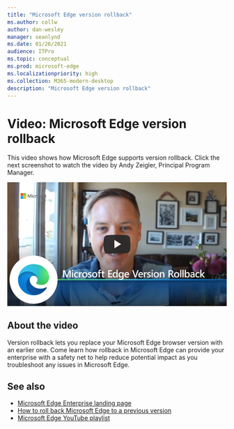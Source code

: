 ```yaml
---
title: "Microsoft Edge version rollback"
ms.author: collw
author: dan-wesley
manager: seanlynd
ms.date: 01/26/2021
audience: ITPro
ms.topic: conceptual
ms.prod: microsoft-edge
ms.localizationpriority: high
ms.collection: M365-modern-desktop
description: "Microsoft Edge version rollback"
---
```


# Video: Microsoft Edge version rollback

This video shows how Microsoft Edge supports version rollback. Click the next screenshot to watch the video by Andy Zeigler, Principal Program Manager.

[![Microsoft Edge version rollback](media/microsoft-edge-video-version-rollback/0.png)](http://www.youtube.com/watch?v=pXhXHvKUa_c "Microsoft Edge version rollback")

## About the video

Version rollback lets you replace your Microsoft Edge browser version with an earlier one. Come learn how rollback in Microsoft Edge can provide your enterprise with a safety net to help reduce potential impact as you troubleshoot any issues in Microsoft Edge.

## See also

- [Microsoft Edge Enterprise landing page](https://aka.ms/EdgeEnterprise)
- [How to roll back Microsoft Edge to a previous version](edge-learnmore-rollback.md)
- [Microsoft Edge YouTube playlist](https://www.youtube.com/playlist?list=PLXtHYVsvn_b-uXh1tMeYpT-0iD8tD3tFy)
